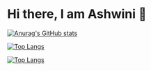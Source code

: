 # Hi there, I am Ashwini 👋

[![Anurag's GitHub stats](https://github-readme-stats.vercel.app/api?username=ashu23queen)](https://github.com/ashu23queen/github-readme-stats)

[![Top Langs](https://github-readme-stats.vercel.app/api/top-langs/?username=ashu23queen)](https://github.com/ashu23queen/github-readme-stats)

[![Top Langs](https://github-readme-stats.vercel.app/api/top-langs/?username=ashu23queen&layout=donut)](https://github.com/ashu23queen/github-readme-stats)

